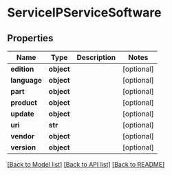 # ServiceIPServiceSoftware

## Properties
Name | Type | Description | Notes
------------ | ------------- | ------------- | -------------
**edition** | **object** |  | [optional] 
**language** | **object** |  | [optional] 
**part** | **object** |  | [optional] 
**product** | **object** |  | [optional] 
**update** | **object** |  | [optional] 
**uri** | **str** |  | [optional] 
**vendor** | **object** |  | [optional] 
**version** | **object** |  | [optional] 

[[Back to Model list]](../README.md#documentation-for-models) [[Back to API list]](../README.md#documentation-for-api-endpoints) [[Back to README]](../README.md)

